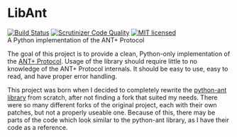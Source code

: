# LibAnt
[![Build Status](https://travis-ci.org/half2me/libant.svg?branch=master)](https://travis-ci.org/half2me/libant)
[![Scrutinizer Code Quality](https://scrutinizer-ci.com/g/half2me/libant/badges/quality-score.png?b=master)](https://scrutinizer-ci.com/g/half2me/libant/?branch=master)
[![MIT licensed](https://img.shields.io/badge/license-MIT-blue.svg)](https://raw.githubusercontent.com/half2me/libant/master/LICENSE)  
A Python implementation of the ANT+ Protocol  

The goal of this project is to provide a clean, Python-only implementation of the [ANT+ Protocol](https://www.thisisant.com). Usage of the library should require little to no knowledge of the ANT+ Protocol internals. It should be easy to use, easy to read, and have proper error handling.

This project was born when I decided to completely rewrite the [python-ant library](https://github.com/mvillalba/python-ant) from scratch, after not finding a fork that suited my needs. There were so many different forks of the original project, each with their own patches, but not a properly useable one. Because of this, there may be parts of the code which look similar to the python-ant library, as I have their code as a reference.
